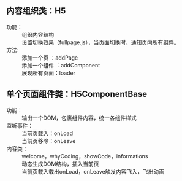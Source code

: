 <h2>内容组织类：H5</h2>
<dl>
	<dt>功能：</dt>
	<dd>组织内容结构</dd>
	<dd>设置切换效果（fullpage.js），当页面切换时，通知页内所有组件。</dd>
	<dt>方法:</dt>
	<dd>添加一个页 ：addPage</dd>
	<dd>添加一个组件 ：addComponent</dd>
	<dd>展现所有页面：loader</dd>
</dl>
<h2>单个页面组件类：H5ComponentBase</h2>
<dl>
	<dt>功能：</dt>
	<dd>输出一个DOM，包裹组件内容，统一各组件样式</dd>
	<dt>监听事件：</dt>
	<dd>当前页载入：onLoad</dd>
	<dd>当前页移除：onLeave</dd>
	<dt>内容类：</dt>
	<dd>welcome，whyCoding，showCode，informations</dd>
	<dd>动态生成DOM结构，插入当前页</dd>
	<dd>当前页载入载出onLoad，onLeave触发内容飞入，飞出动画	</dd>
</dl>	
